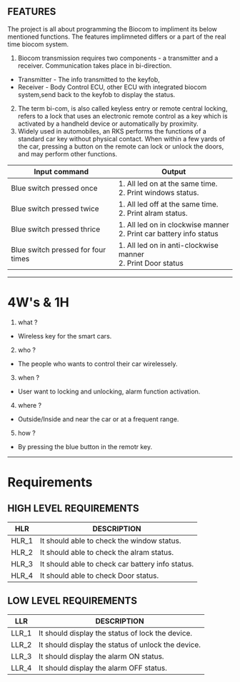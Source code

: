 ## FEATURES #

The project is all about programming the Biocom to impliment its below mentioned functions. The features implimneted differs or a part of the real time biocom system. 
1. Biocom transmission requires two components - a transmitter and a receiver. Communication takes place in bi-direction. 
* Transmitter - The info transmitted to the keyfob,
* Receiver - Body Control ECU, other ECU with integrated biocom system,send back to the keyfob to display the status.  
2. The term bi-com, is also called keyless entry or remote central locking, refers to a lock that uses an electronic remote control as a key which is activated by a handheld         device or automatically by proximity.
3. Widely used in automobiles, an RKS performs the functions of a standard car key without physical contact. When within a few yards of the car, pressing a button on the remote    can lock or unlock the doors, and may perform other functions.

| Input command              |                       Output                                                   |
| ---------------------------| -------------------------------------------------------------------------------|
| Blue switch pressed once   |  1. All led on at the same time. <br> 2.  Print windows status.              |
| Blue switch pressed twice  | 1. All led off at the same time. <br> 2.  Print alram status.              |
| Blue switch pressed thrice |  1. All led on in clockwise manner <br> 2. Print car battery info status |
| Blue switch pressed for four times | 1. All led on in anti-clockwise manner <br> 2. Print Door status   |

--------------------------------------













#  4W's & 1H

1) what ?
  * Wireless key for the smart cars.
2) who ?
  * The people who wants to control their car wirelessely.
3) when ?
  *  User want to locking and unlocking, alarm function activation.
4) where ?
  * Outside/Inside and near the car or at a frequent range.
5) how ?
  * By pressing the blue button in the remotr key.
----------------------

# Requirements

## HIGH LEVEL REQUIREMENTS
HLR     | DESCRIPTION
--------|-----------------------
HLR_1   |It should able to check the window status.
HLR_2   |It should able to check the alram status.
HLR_3   |It should able to check car battery info status.
HLR_4   |It should able to check Door status.

## LOW LEVEL REQUIREMENTS
LLR     | DESCRIPTION
--------|-----------------------
LLR_1   |It should display the status of lock the device.
LLR_2   |It should display the status of unlock the device.
LLR_3   |It should display the alarm ON status.
LLR_4   |It should display the alarm OFF status.
